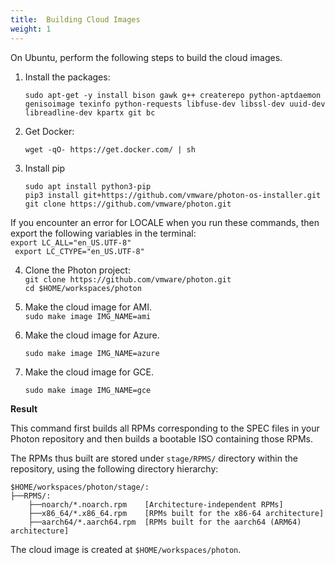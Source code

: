 ```yaml
---
title:  Building Cloud Images
weight: 1
---
```


On Ubuntu, perform the following steps to build the cloud images.

1. Install the packages: 

    ```
    sudo apt-get -y install bison gawk g++ createrepo python-aptdaemon genisoimage texinfo python-requests libfuse-dev libssl-dev uuid-dev libreadline-dev kpartx git bc
    ```

2. Get Docker:

    ```
    wget -qO- https://get.docker.com/ | sh
    ```
 
3.  Install pip 
   
    ```
    sudo apt install python3-pip
    pip3 install git+https://github.com/vmware/photon-os-installer.git
    git clone https://github.com/vmware/photon.git
    ```
    
   If you encounter an error for LOCALE when you run these commands, then export the following variables in the terminal:     
   `export LC_ALL="en_US.UTF-8"`   
   ` export LC_CTYPE="en_US.UTF-8"`

4.  Clone the Photon project:    
    `git clone https://github.com/vmware/photon.git`   
    `cd $HOME/workspaces/photon`

5. Make the cloud image for AMI.    
    `sudo make image IMG_NAME=ami`

6. Make the cloud image for Azure. 
  
   
    `sudo make image IMG_NAME=azure`

7. Make the cloud image for GCE. 
    
   
    `sudo make image IMG_NAME=gce`
    
    
**Result**

This command first builds all RPMs corresponding to the SPEC files in your Photon repository and then builds a bootable ISO containing those RPMs.


The RPMs thus built are stored under `stage/RPMS/` directory within the repository, using the following directory hierarchy:

```
$HOME/workspaces/photon/stage/:
├──RPMS/:
    ├──noarch/*.noarch.rpm    [Architecture-independent RPMs]
    ├──x86_64/*.x86_64.rpm    [RPMs built for the x86-64 architecture]
    ├──aarch64/*.aarch64.rpm  [RPMs built for the aarch64 (ARM64) architecture]
```

The cloud image is created at `$HOME/workspaces/photon`.
